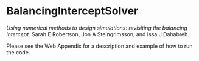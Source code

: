 # BalancingInterceptSolver

*Using numerical methods to design simulations: revisiting the balancing intercept.* Sarah E Robertson, Jon A Steingrimsson, and Issa J Dahabreh. 

Please see the Web Appendix for a description and example of how to run the code. 
